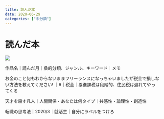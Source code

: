 ```yaml
---
title: 読んだ本
date: 2020-06-29
categories: ["未分類"]
---
```


# 読んだ本

![](https://chankuwa.com/wp-content/uploads/2020/06/hon.png)

作品名｜読んだ月｜桑的分類、ジャンル、キーワード｜メモ

お金のこと何もわからないままフリーランスになっちゃいましたが税金で損しない方法を教えてください! ｜6｜税金｜累進課税は段階的、住民税は遅れてやってくる

天才を殺す凡人｜人間関係・あなたは何タイプ｜共感性・論理性・創造性

転職の思考法｜2020/3｜就活生｜自分にラベルをつけろ
